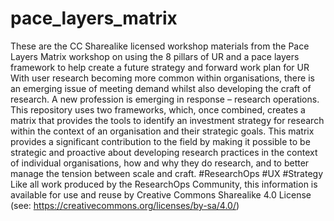 # pace_layers_matrix
These are the CC Sharealike licensed workshop materials from the Pace Layers Matrix workshop on using the 8 pillars of UR and a pace layers framework to help create a future strategy and forward work plan for UR
With user research becoming more common within organisations, there is an emerging issue of meeting demand whilst also developing the craft of research. A new profession is emerging in response – research operations. This repository uses two frameworks, which, once combined, creates a matrix that provides the tools to identify an investment strategy for research within the context of an organisation and their strategic goals.  This matrix provides a significant contribution to the field by making it possible to be strategic and proactive about developing research practices in the  context of individual organisations, how and why they do research, and to better manage the tension between scale and craft. 
#ResearchOps #UX #Strategy
Like all work produced by the ResearchOps Community, this information is available for use and reuse by Creative Commons Sharealike 4.0 License (see: https://creativecommons.org/licenses/by-sa/4.0/)
